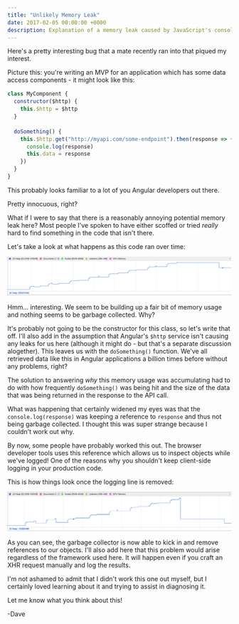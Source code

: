 ```yaml
---
title: "Unlikely Memory Leak"
date: 2017-02-05 00:00:00 +0000
description: Explanation of a memory leak caused by JavaScript's console.log()
---
```


Here's a pretty interesting bug that a mate recently ran into that piqued my interest.

Picture this: you're writing an MVP for an application which has some data access components - it might look like this:

```js
class MyComponent {
  constructor($http) {
    this.$http = $http
  }

  doSomething() {
    this.$http.get("http://myapi.com/some-endpoint").then(response => {
      console.log(response)
      this.data = response
    })
  }
}
```

This probably looks familiar to a lot of you Angular developers out there.

Pretty innocuous, right?

What if I were to say that there is a reasonably annoying potential memory leak here? Most people I've spoken to have either scoffed or tried _really_ hard to find something in the code that isn't there.

Let's take a look at what happens as this code ran over time:

![Memory usage](./memory-usage.png)

Hmm... interesting. We seem to be building up a fair bit of memory usage and nothing seems to be garbage collected. Why?

It's probably not going to be the constructor for this class, so let's write that off. I'll also add in the assumption that Angular's `$http` service isn't causing any leaks for us here (although it might do - but that's a separate discussion alogether). This leaves us with the `doSomething()` function. We've all retrieved data like this in Angular applications a billion times before without any problems, right?

The solution to answering _why_ this memory usage was accumulating had to do with how frequently `doSomething()` was being hit and the size of the data that was being returned in the response to the API call.

What was happening that certainly widened my eyes was that the `console.log(response)` was keeping a reference to `response` and thus not being garbage collected. I thought this was super strange because I couldn't work out why.

By now, some people have probably worked this out. The browser developer tools uses this reference which allows us to inspect objects while we've logged! One of the reasons why you shouldn't keep client-side logging in your production code.

This is how things look once the logging line is removed:

![After collection](./after-collection.png)

As you can see, the garbage collector is now able to kick in and remove references to our objects. I'll also add here that this problem would arise regardless of the framework used here. It will happen even if you craft an XHR request manually and log the results.

I'm not ashamed to admit that I didn't work this one out myself, but I certainly loved learning about it and trying to assist in diagnosing it.

Let me know what you think about this!

-Dave
